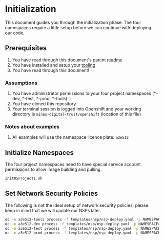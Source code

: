 # Initialization
This document guides you through the initialization phase. The four namespaces require a little setup before we can continue with deploying our code.

## Prerequisites

1. You have read through this document's parent [readme](./README.md)
1. You have installed and setup your [tooling](./tooling.md)
1. You have read through this document!

### Assumptions

1. You have administrator permissions to your four project namespaces (*-dev, *-test, *-prod, *-tools)
1. You have cloned this repository
1. Your terminal session is logged into Openshift and your working directory is `mines-digital-trust/openshift` (location of this file)

### Notes about examples

1. All examples will use the namespace licence plate: `a3e512`

## Initialize Namespaces
The four project namespaces need to have special service account permissions to allow image building and pulling.

```sh
initOSProjects.sh
```

## Set Network Security Policies
The following is not the ideal setup of network security policies; please keep in mind that we will update our NSPs later.

```sh
oc -n a3e512-tools process -f templates/nsp/nsp-deploy.yaml -p NAMESPACE=a3e512 -p TAG_NAME=tools | oc -n a3e512-tools create -f -
oc -n a3e512-dev process -f templates/nsp/nsp-deploy.yaml -p NAMESPACE=a3e512 -p TAG_NAME=dev | oc -n a3e512-dev create -f -
oc -n a3e512-test process -f templates/nsp/nsp-deploy.yaml -p NAMESPACE=a3e512 -p TAG_NAME=test | oc -n a3e512-test create -f -
oc -n a3e512-prod process -f templates/nsp/nsp-deploy.yaml -p NAMESPACE=a3e512 -p TAG_NAME=prod | oc -n a3e512-prod create -f -
```
